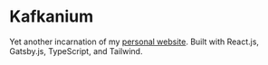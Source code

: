# Kafkanium

Yet another incarnation of my [personal website](https://wutsqo.me). Built with React.js, Gatsby.js, TypeScript, and Tailwind.
